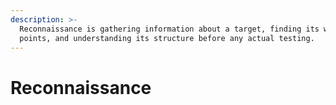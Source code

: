 ```yaml
---
description: >-
  Reconnaissance is gathering information about a target, finding its weak
  points, and understanding its structure before any actual testing.
---
```


# Reconnaissance

